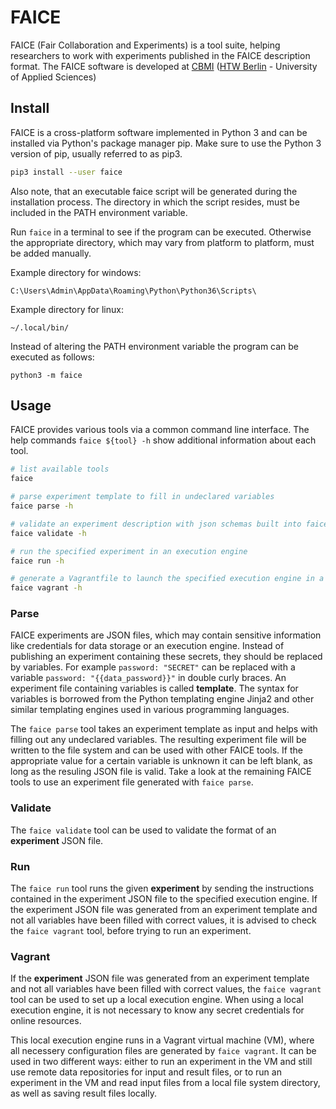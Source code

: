 # FAICE

FAICE (Fair Collaboration and Experiments) is a tool suite, helping researchers to work with experiments published in
the FAICE description format. The FAICE software is developed at [CBMI](https://cbmi.htw-berlin.de/)
([HTW Berlin](https://www.htw-berlin.de/) - University of Applied Sciences)

## Install

FAICE is a cross-platform software implemented in Python 3 and can be installed via Python's package manager pip.
Make sure to use the Python 3 version of pip, usually referred to as pip3.

```bash
pip3 install --user faice
```

Also note, that an executable faice script will be generated during the installation process. The directory in which
the script resides, must be included in the PATH environment variable.

Run `faice` in a terminal to see if the program can be executed. Otherwise the appropriate directory, which may vary
from platform to platform, must be added manually.

Example directory for windows:

```
C:\Users\Admin\AppData\Roaming\Python\Python36\Scripts\
```

Example directory for linux: 

```
~/.local/bin/
```

Instead of altering the PATH environment variable the program can be executed as follows:

```
python3 -m faice
```

## Usage

FAICE provides various tools via a common command line interface. The help commands `faice ${tool} -h`
show additional information about each tool.

```bash
# list available tools
faice
```

```bash
# parse experiment template to fill in undeclared variables
faice parse -h
```

```bash
# validate an experiment description with json schemas built into faice
faice validate -h
```

```bash
# run the specified experiment in an execution engine
faice run -h
```

```bash
# generate a Vagrantfile to launch the specified execution engine in a virtual machine
faice vagrant -h
```

### Parse

FAICE experiments are JSON files, which may contain sensitive information like credentials for data storage or an
execution engine. Instead of publishing an experiment containing these secrets, they should be replaced by variables.
For example `password: "SECRET"` can be replaced with a variable `password: "{{data_password}}"` in double curly braces.
An experiment file containing variables is called **template**. The syntax for variables is borrowed from the Python
templating engine Jinja2 and other similar templating engines used in various programming languages.

The `faice parse` tool takes an experiment template as input and helps with filling out any undeclared variables.
The resulting experiment file will be written to the file system and can be used with other FAICE tools. If the
appropriate value for a certain variable is unknown it can be left blank, as long as the resuling JSON file is valid.
Take a look at the remaining FAICE tools to use an experiment file generated with `faice parse`.

### Validate

The `faice validate` tool can be used to validate the format of an **experiment** JSON file.

### Run

The `faice run` tool runs the given **experiment** by sending the instructions contained in the experiment JSON file to
the specified execution engine. If the experiment JSON file was generated from an experiment template and not all
variables have been filled with correct values, it is advised to check the `faice vagrant` tool, before trying to run
an experiment.

### Vagrant

If the **experiment** JSON file was generated from an experiment template and not all variables have been filled with
correct values, the `faice vagrant` tool can be used to set up a local execution engine. When using a local execution
engine, it is not necessary to know any secret credentials for online resources.

This local execution engine runs in a Vagrant virtual machine (VM), where all necessery configuration files
are generated by `faice vagrant`. It can be used in two different ways: either to run an experiment in the VM and
still use remote data repositories for input and result files, or to run an experiment in the VM and read input files
from a local file system directory, as well as saving result files locally.
